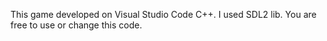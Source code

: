 This game developed on Visual Studio Code C++. I used SDL2 lib. You are free to use or change this code.
